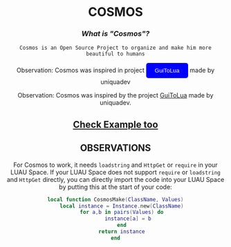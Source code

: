 <div align="center">

# COSMOS

### *What is "Cosmos"?*

```
Cosmos is an Open Source Project to organize and make him more beautiful to humans
```
</div>
<div align="center">
  Observation: Cosmos was inspired in project
  <a href="https://github.com/uniquadev/GuiToLuaConverter" style="text-decoration:none;">
  <button style="background-color: blue; color: white; padding: 10px 20px; border: none; border-radius: 5px; cursor: pointer;">
    GuiToLua
  </button>
</a>
 made by uniquadev 
  
<div align="center">

Observation: Cosmos was inspired by the project [GuiToLua](https://github.com/uniquadev/GuiToLuaConverter) made by uniquadev.

## [Check Example too](https://github.com/KrypDeveloper/MAXIMUS-LIBRARY/blob/main/Cosmos/example.lua)

## OBSERVATIONS
For Cosmos to work, it needs `loadstring` and `HttpGet` or `require` in your LUAU Space. If your LUAU Space does not support `require` or `loadstring` and `HttpGet` directly, you can directly import the code into your LUAU Space by putting this at the start of your code:

```lua
local function CosmosMake(ClassName, Values)
    local instance = Instance.new(ClassName)
    for a,b in pairs(Values) do
        instance[a] = b
    end
    return instance
end
```
